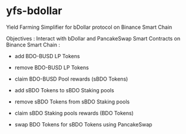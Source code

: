 # yfs-bdollar
Yield Farming Simplifier for bDollar protocol on Binance Smart Chain

Objectives :
Interact with bDollar and PancakeSwap Smart Contracts on Binance Smart Chain :

- add BDO-BUSD LP Tokens
- remove BDO-BUSD LP Tokens
- claim BDO-BUSD Pool rewards (sBDO Tokens)

- add sBDO Tokens to sBDO Staking pools
- remove sBDO Tokens from sBDO Staking pools
- claim sBDO Staking pools rewards (BDO Tokens)

- swap BDO Tokens for sBDO Tokens using PancakeSwap
